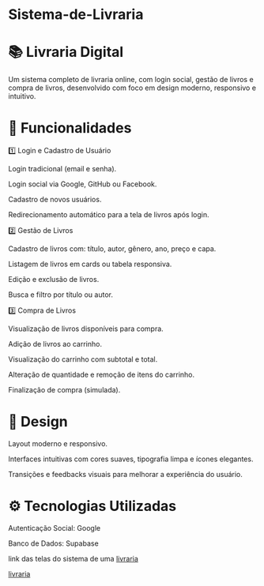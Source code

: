 # Sistema-de-Livraria

# 📚 Livraria Digital

Um sistema completo de livraria online, com login social, gestão de livros e compra de livros, desenvolvido com foco em design moderno, responsivo e intuitivo.

# 🌟 Funcionalidades
1️⃣ Login e Cadastro de Usuário

Login tradicional (email e senha).

Login social via Google, GitHub ou Facebook.

Cadastro de novos usuários.

Redirecionamento automático para a tela de livros após login.

2️⃣ Gestão de Livros

Cadastro de livros com: título, autor, gênero, ano, preço e capa.

Listagem de livros em cards ou tabela responsiva.

Edição e exclusão de livros.

Busca e filtro por título ou autor.

3️⃣ Compra de Livros

Visualização de livros disponíveis para compra.

Adição de livros ao carrinho.

Visualização do carrinho com subtotal e total.

Alteração de quantidade e remoção de itens do carrinho.

Finalização de compra (simulada).

# 🎨 Design

Layout moderno e responsivo.

Interfaces intuitivas com cores suaves, tipografia limpa e ícones elegantes.

Transições e feedbacks visuais para melhorar a experiência do usuário.

# ⚙️ Tecnologias Utilizadas

Autenticação Social: Google 

Banco de Dados: Supabase

link das telas do sistema de uma [livraria](lovable-bookhaven.lovable.app)

[livraria](https://lovable-bookhaven.lovable.app/)

